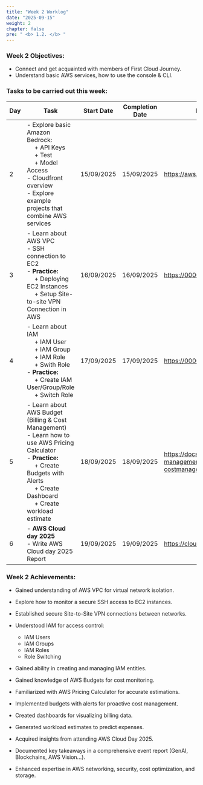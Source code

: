 ```yaml
---
title: "Week 2 Worklog"
date: "2025-09-15"
weight: 2
chapter: false
pre: " <b> 1.2. </b> "
---
```

<!-- {{% notice warning %}} 
⚠️ **Note:** The following information is for reference purposes only. Please **do not copy verbatim** for your own report, including this warning.
{{% /notice %}} -->


### Week 2 Objectives:

* Connect and get acquainted with members of First Cloud Journey.
* Understand basic AWS services, how to use the console & CLI.

### Tasks to be carried out this week:
| Day | Task                                                                                                                                                                                                   | Start Date | Completion Date | Reference Material                        |
| --- | ------------------------------------------------------------------------------------------------------------------------------------------------------------------------------------------------------ | ---------- | --------------- | ----------------------------------------- |
| 2   |  - Explore basic Amazon Bedrock: <br>&emsp; + API Keys <br>&emsp; + Test <br>&emsp; + Model Access <br> - Cloudfront overview <br> - Explore example projects that combine AWS services   <br>                                                             | 15/09/2025 | 15/09/2025      | <https://aws.amazon.com/bedrock/> |
| 3  | - Learn about AWS VPC <br> - SSH connection to EC2<br> - **Practice:** <br>&emsp; + Deploying EC2 Instances <br> &emsp; + Setup Site-to-site VPN Connection in AWS                                                                                                   | 16/09/2025 | 16/09/2025      | <https://000003.awsstudygroup.com/> | 
| 4   | - Learn about IAM <br>&emsp; + IAM User <br>&emsp; + IAM Group <br>&emsp; + IAM Role <br>&emsp; + Swith Role <br> - **Practice:**<br> &emsp; + Create IAM User/Group/Role <br>&emsp; + Switch Role                                             | 17/09/2025 | 17/09/2025      | <https://000002.awsstudygroup.com/> |
| 5   | - Learn about AWS Budget (Billing & Cost Management) <br> - Learn how to use AWS Pricing Calculator <br> - **Practice:** <br>&emsp; + Create Budgets with Alerts <br>&emsp; + Create Dashboard <br> &emsp; + Create workload estimate | 18/09/2025 | 18/09/2025      | <https://docs.aws.amazon.com/cost-management/latest/userguide/what-is-costmanagement.html> |
| 6   | - **AWS Cloud day 2025**<br> - Write AWS Cloud day 2025 Report                                                        | 19/09/2025 | 19/09/2025      | <https://cloudjourney.awsstudygroup.com/> |


### Week 2 Achievements:

* Gained understanding of AWS VPC for virtual network isolation.

* Explore how to monitor a secure SSH access to EC2 instances.

* Established secure Site-to-Site VPN connections between networks.

* Understood IAM for access control:
  * IAM Users
  * IAM Groups
  * IAM Roles
  * Role Switching

* Gained ability in creating and managing IAM entities.

* Gained knowledge of AWS Budgets for cost monitoring.

* Familiarized with AWS Pricing Calculator for accurate estimations.

* Implemented budgets with alerts for proactive cost management.

* Created dashboards for visualizing billing data.

* Generated workload estimates to predict expenses.

* Acquired insights from attending AWS Cloud Day 2025.

* Documented key takeaways in a comprehensive event report (GenAI, Blockchains, AWS Vision...).

* Enhanced expertise in AWS networking, security, cost optimization, and storage.
